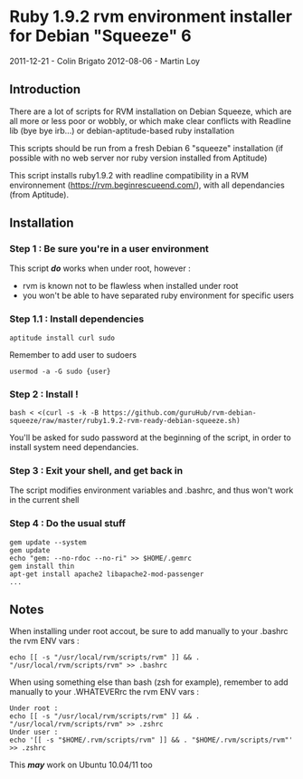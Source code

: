 Ruby 1.9.2 rvm environment installer for Debian "Squeeze" 6
===========================================================

2011-12-21 - Colin Brigato
2012-08-06 - Martin Loy

Introduction
------------
There are a lot of scripts for RVM installation on Debian Squeeze, which are all more or less poor or wobbly, or which make clear conflicts with Readline lib (bye bye irb...) or debian-aptitude-based ruby installation

This scripts should be run from a fresh Debian 6 "squeeze" installation (if possible with no web server nor ruby version installed from Aptitude)

This script installs ruby1.9.2 with readline compatibility in a RVM environnement (https://rvm.beginrescueend.com/), with all dependancies (from Aptitude).

Installation
------------

### Step 1 : Be sure you're in a user environment

This script _**do**_ works when under root, however :
* rvm is known not to be flawless when installed under root
* you won't be able to have separated ruby environment for specific users


### Step 1.1 : Install dependencies

    aptitude install curl sudo

Remember to add user to sudoers

    usermod -a -G sudo {user}

### Step 2 : Install !

    bash < <(curl -s -k -B https://github.com/guruHub/rvm-debian-squeeze/raw/master/ruby1.9.2-rvm-ready-debian-squeeze.sh)

You'll be asked for sudo password at the beginning of the script, in order to install system need dependancies.

### Step 3 : Exit your shell, and get back in

The script modifies environment variables and .bashrc, and thus won't work in the current shell

### Step 4 : Do the usual stuff

    gem update --system
    gem update
    echo "gem: --no-rdoc --no-ri" >> $HOME/.gemrc
    gem install thin
    apt-get install apache2 libapache2-mod-passenger
    ...

Notes
-----

When installing under root accout, be sure to add manually to your .bashrc the rvm ENV vars : 

    echo [[ -s "/usr/local/rvm/scripts/rvm" ]] && . "/usr/local/rvm/scripts/rvm" >> .bashrc

When using something else than bash (zsh for example), remember to add manually to your .WHATEVERrc the rvm ENV vars :

    Under root :
    echo [[ -s "/usr/local/rvm/scripts/rvm" ]] && . "/usr/local/rvm/scripts/rvm" >> .zshrc
    Under user :
    echo '[[ -s "$HOME/.rvm/scripts/rvm" ]] && . "$HOME/.rvm/scripts/rvm"' >> .zshrc

This _**may**_ work on Ubuntu 10.04/11 too
